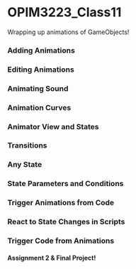 # OPIM3223_Class11
Wrapping up animations of GameObjects!

### Adding Animations

### Editing Animations

### Animating Sound

### Animation Curves

### Animator View and States

### Transitions

### Any State

### State Parameters and Conditions

### Trigger Animations from Code

### React to State Changes in Scripts

### Trigger Code from Animations


#### Assignment 2 & Final Project!
